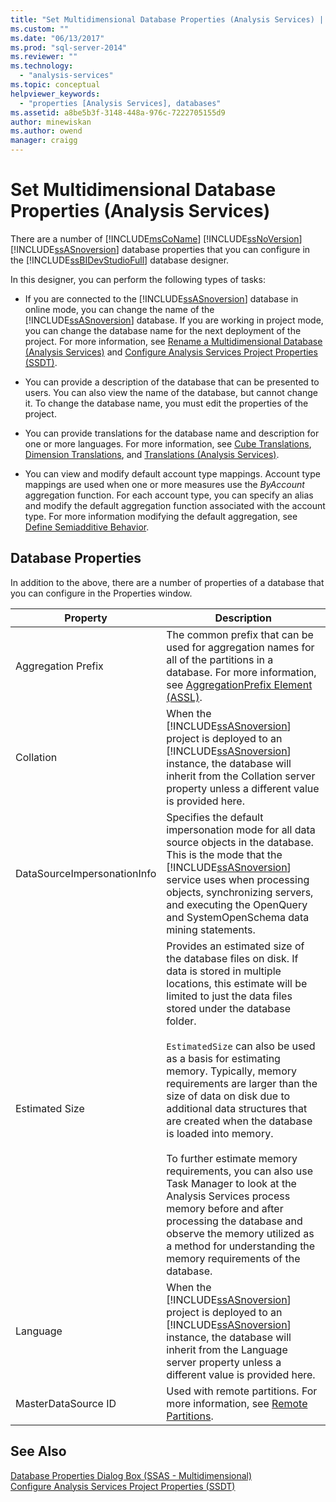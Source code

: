 ```yaml
---
title: "Set Multidimensional Database Properties (Analysis Services) | Microsoft Docs"
ms.custom: ""
ms.date: "06/13/2017"
ms.prod: "sql-server-2014"
ms.reviewer: ""
ms.technology: 
  - "analysis-services"
ms.topic: conceptual
helpviewer_keywords: 
  - "properties [Analysis Services], databases"
ms.assetid: a8be5b3f-3148-448a-976c-7222705155d9
author: minewiskan
ms.author: owend
manager: craigg
---
```

# Set Multidimensional Database Properties (Analysis Services)
  There are a number of [!INCLUDE[msCoName](../../includes/msconame-md.md)] [!INCLUDE[ssNoVersion](../../includes/ssnoversion-md.md)] [!INCLUDE[ssASnoversion](../../includes/ssasnoversion-md.md)] database properties that you can configure in the [!INCLUDE[ssBIDevStudioFull](../../includes/ssbidevstudiofull-md.md)] database designer.  
  
 In this designer, you can perform the following types of tasks:  
  
-   If you are connected to the [!INCLUDE[ssASnoversion](../../includes/ssasnoversion-md.md)] database in online mode, you can change the name of the [!INCLUDE[ssASnoversion](../../includes/ssasnoversion-md.md)] database. If you are working in project mode, you can change the database name for the next deployment of the project. For more information, see [Rename a Multidimensional Database &#40;Analysis Services&#41;](rename-a-multidimensional-database-analysis-services.md) and [Configure Analysis Services Project Properties &#40;SSDT&#41;](configure-analysis-services-project-properties-ssdt.md).  
  
-   You can provide a description of the database that can be presented to users. You can also view the name of the database, but cannot change it. To change the database name, you must edit the properties of the project.  
  
-   You can provide translations for the database name and description for one or more languages. For more information, see [Cube Translations](../multidimensional-models-olap-logical-cube-objects/cube-translations.md), [Dimension Translations](../multidimensional-models-olap-logical-dimension-objects/dimension-translations.md), and [Translations &#40;Analysis Services&#41;](../translations-analysis-services.md).  
  
-   You can view and modify default account type mappings. Account type mappings are used when one or more measures use the *ByAccount* aggregation function. For each account type, you can specify an alias and modify the default aggregation function associated with the account type. For more information modifying the default aggregation, see [Define Semiadditive Behavior](define-semiadditive-behavior.md).  
  
## Database Properties  
 In addition to the above, there are a number of properties of a database that you can configure in the Properties window.  
  
|Property|Description|  
|--------------|-----------------|  
|Aggregation Prefix|The common prefix that can be used for aggregation names for all of the partitions in a database. For more information, see [AggregationPrefix Element &#40;ASSL&#41;](https://docs.microsoft.com/bi-reference/assl/properties/aggregationprefix-element-assl).|  
|Collation|When the [!INCLUDE[ssASnoversion](../../includes/ssasnoversion-md.md)] project is deployed to an [!INCLUDE[ssASnoversion](../../includes/ssasnoversion-md.md)] instance, the database will inherit from the Collation server property unless a different value is provided here.|  
|DataSourceImpersonationInfo|Specifies the default impersonation mode for all data source objects in the database. This is the mode that the [!INCLUDE[ssASnoversion](../../includes/ssasnoversion-md.md)] service uses when processing objects, synchronizing servers, and executing the OpenQuery and SystemOpenSchema data mining statements.|  
|Estimated Size|Provides an estimated size of the database files on disk. If data is stored in multiple locations, this estimate will be limited to just the data files stored under the database folder.<br /><br /> `EstimatedSize` can also be used as a basis for estimating memory. Typically, memory requirements are larger than the size of data on disk due to additional data structures that are created when the database is loaded into memory.<br /><br /> To further estimate memory requirements, you can also use Task Manager to look at the Analysis Services process memory before and after processing the database and observe the memory utilized as a method for understanding the memory requirements of the database.|  
|Language|When the [!INCLUDE[ssASnoversion](../../includes/ssasnoversion-md.md)] project is deployed to an [!INCLUDE[ssASnoversion](../../includes/ssasnoversion-md.md)] instance, the database will inherit from the Language server property unless a different value is provided here.|  
|MasterDataSource ID|Used with remote partitions. For more information, see [Remote Partitions](../multidimensional-models-olap-logical-cube-objects/partitions-remote-partitions.md).|  
  
## See Also  
 [Database Properties Dialog Box &#40;SSAS - Multidimensional&#41;](../database-properties-dialog-box-ssas-multidimensional.md)   
 [Configure Analysis Services Project Properties &#40;SSDT&#41;](configure-analysis-services-project-properties-ssdt.md)  
  
  
